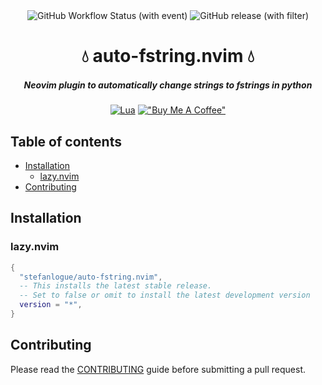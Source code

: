 <div align="center">
  <img alt="GitHub Workflow Status (with event)" src="https://img.shields.io/github/actions/workflow/status/stefanlogue/auto-fstring.nvim/main.yml?label=CI&style=for-the-badge&logo=githubactions&logoColor=white">
  <img alt="GitHub release (with filter)" src="https://img.shields.io/github/v/release/stefanlogue/auto-fstring.nvim?style=for-the-badge&logo=neovim&color=#44CC11">

  <h1> 💧 auto-fstring.nvim 💧 </h1>
  <h5>Neovim plugin to automatically change strings to fstrings in python</h5>

  [![Lua](https://img.shields.io/badge/Lua-blue.svg?style=for-the-badge&logo=lua)](http://www.lua.org)
  [!["Buy Me A Coffee"](https://www.buymeacoffee.com/assets/img/custom_images/yellow_img.png)](https://www.buymeacoffee.com/stefanlogu4)
</div>


## Table of contents
- [Installation](#installation)
  - [lazy.nvim](#lazy)
- [Contributing](#contributing)

## Installation<a name="installation"></a>

### lazy.nvim<a name="lazy"></a>
```lua
{
  "stefanlogue/auto-fstring.nvim",
  -- This installs the latest stable release.
  -- Set to false or omit to install the latest development version
  version = "*",
}
```

## Contributing<a name="contributing"></a>
Please read the [CONTRIBUTING](https://github.com/stefanlogue/hydrate.nvim/blob/main/.github/CONTRIBUTING.md) guide before submitting a pull request.
